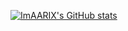 [![ImAARIX's GitHub stats](https://github-readme-stats.vercel.app/api?username=ImAARIX&count_private=true&show_icons=true)](https://github.com/anuraghazra/github-readme-stats)
